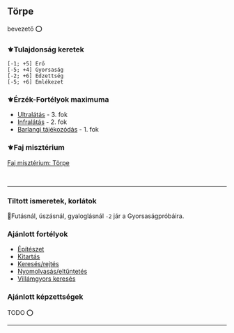 ## Törpe

bevezető ⭕

### ⚜️Tulajdonság keretek

```
[-1; +5] Erő
[-5; +4] Gyorsaság
[-2; +6] Edzettség
[-5; +6] Emlékezet
```

### ⚜️Érzék-Fortélyok maximuma

- [Ultralátás](../fortelyok.erzekek/ultralatas.md) - 3. fok
- [Infralátás](../fortelyok.erzekek/infralatas.md) - 2. fok
- [Barlangi tájékozódás](../fortelyok.erzekek/barlangi_tajekozodas.md) - 1. fok

### ⚜️Faj misztérium

[Faj misztérium: Törpe](../kepzettsegek.faj.miszterium/faj_miszterium_torpe.md)

<br />

---
### Tiltott ismeretek, korlátok

🔆Futásnál, úszásnál, gyaloglásnál `-2` jár a Gyorsaságpróbáira.

### Ajánlott fortélyok

- [Építészet](../fortelyok.altalanos/epiteszet.md)
- [Kitartás](../fortelyok.altalanos/kitartas.md)
- [Keresés/rejtés](../fortelyok.altalanos/kereses_rejtes.md)
- [Nyomolvasás/eltűntetés](../fortelyok.altalanos/nyomolvasas_eltuntetes.md)
- [Villámgyors keresés](../fortelyok.altalanos/villamgyors.kereses.md)

### Ajánlott képzettségek

TODO ⭕

---
